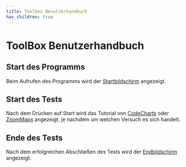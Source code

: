 ```yaml
---
title: Toolbox Benutzerhandbuch
has_children: true
---
```

# ToolBox Benutzerhandbuch

## Start des Programms
Beim Aufrufen des Programms wird der [Startbildschirm](home/index.md) angezeigt.

## Start des Tests
Nach dem Drücken auf Start wird das Tutorial von [CodeCharts](codecharts.md) oder [ZoomMaps](zoommaps.md) angezeigt, je nachdem um welchen Versuch es sich handelt.

## Ende des Tests
Nach dem erfolgreichen Abschließen des Tests wird der [Endbildschirm](end/index.md) angezeigt.
